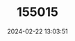---
title: "155015"
category: "Artediellichthys nigripinnis"
draft: false
date: 2024-02-22 13:03:51
languages:
  English: ["Blackfin Hookear Sculpin"]
---